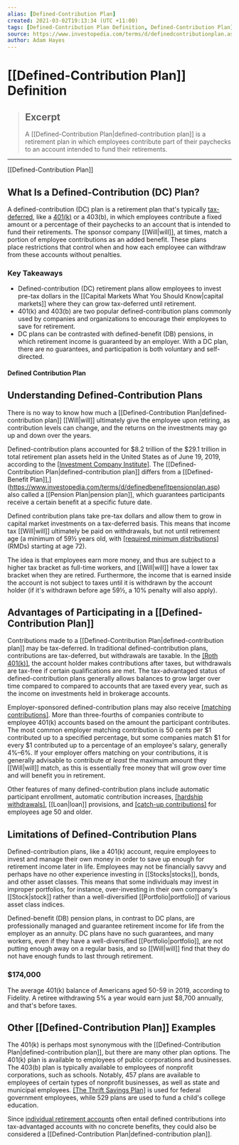 ```yaml
---
alias: [Defined-Contribution Plan]
created: 2021-03-02T19:13:34 (UTC +11:00)
tags: [Defined-Contribution Plan Definition, Defined-Contribution Plan]
source: https://www.investopedia.com/terms/d/definedcontributionplan.asp
author: Adam Hayes
---
```


# [[Defined-Contribution Plan]] Definition

> ## Excerpt
> A [[Defined-Contribution Plan|defined-contribution plan]] is a retirement plan in which employees contribute part of their paychecks to an account intended to fund their retirements.

---

[[Defined-Contribution Plan]]
## What Is a Defined-Contribution (DC) Plan?

A defined-contribution (DC) plan is a retirement plan that's typically [tax-deferred](https://www.investopedia.com/terms/t/taxdeferred.asp), like a [401(k)](https://www.investopedia.com/terms/1/401kplan.asp) or a 403(b), in which employees contribute a fixed amount or a percentage of their paychecks to an account that is intended to fund their retirements. The sponsor company [[Will|will]], at times, match a portion of employee contributions as an added benefit. These plans place restrictions that control when and how each employee can withdraw from these accounts without penalties.

### Key Takeaways

-   Defined-contribution (DC) retirement plans allow employees to invest pre-tax dollars in the [[Capital Markets What You Should Know|capital markets]] where they can grow tax-deferred until retirement.
-   401(k) and 403(b) are two popular defined-contribution plans commonly used by companies and organizations to encourage their employees to save for retirement.
-   DC plans can be contrasted with defined-benefit (DB) pensions, in which retirement income is guaranteed by an employer. With a DC plan, there are no guarantees, and participation is both voluntary and self-directed.

#### Defined Contribution Plan

## Understanding Defined-Contribution Plans

There is no way to know how much a [[Defined-Contribution Plan|defined-contribution plan]] [[Will|will]] ultimately give the employee upon retiring, as contribution levels can change, and the returns on the investments may go up and down over the years.

Defined-contribution plans accounted for $8.2 trillion of the $29.1 trillion in total retirement plan assets held in the United States as of June 19, 2019, according to the [[Investment Company Institute]](https://www.investopedia.com/terms/i/investmentcompanyinstitute.asp). The [[Defined-Contribution Plan|defined-contribution plan]] differs from a [[Defined-Benefit Plan]],](https://www.investopedia.com/terms/d/definedbenefitpensionplan.asp) also called a [[Pension Plan|pension plan]], which guarantees participants receive a certain benefit at a specific future date.

Defined contribution plans take pre-tax dollars and allow them to grow in capital market investments on a tax-deferred basis. This means that income tax [[Will|will]] ultimately be paid on withdrawals, but not until retirement age (a minimum of 59½ years old, with [[required minimum distributions]](https://www.investopedia.com/terms/r/requiredminimumdistribution.asp) (RMDs) starting at age 72).

The idea is that employees earn more money, and thus are subject to a higher tax bracket as full-time workers, and [[Will|will]] have a lower tax bracket when they are retired. Furthermore, the income that is earned inside the account is not subject to taxes until it is withdrawn by the account holder (if it's withdrawn before age 59½, a 10% penalty will also apply).

## Advantages of Participating in a [[Defined-Contribution Plan]]

Contributions made to a [[Defined-Contribution Plan|defined-contribution plan]] may be tax-deferred. In traditional defined-contribution plans, contributions are tax-deferred, but withdrawals are taxable. In the [[Roth 401(k)]](https://www.investopedia.com/terms/r/roth401k.asp), the account holder makes contributions after taxes, but withdrawals are tax-free if certain qualifications are met. The tax-advantaged status of defined-contribution plans generally allows balances to grow larger over time compared to compared to accounts that are taxed every year, such as the income on investments held in brokerage accounts.

Employer-sponsored defined-contribution plans may also receive [[matching contributions]](https://www.investopedia.com/terms/m/matchingcontribution.asp). More than three-fourths of companies contribute to employee 401(k) accounts based on the amount the participant contributes. The most common employer matching contribution is 50 cents per $1 contributed up to a specified percentage, but some companies match $1 for every $1 contributed up to a percentage of an employee's salary, generally 4%–6%. If your employer offers matching on your contributions, it is generally advisable to contribute _at least_ the maximum amount they [[Will|will]] match, as this is essentially free money that will grow over time and will benefit you in retirement.

Other features of many defined-contribution plans include automatic participant enrollment, automatic contribution increases, [[hardship withdrawals]](https://www.investopedia.com/terms/h/hardship_withdrawal.asp), [[Loan|loan]] provisions, and [[catch-up contributions]](https://www.investopedia.com/terms/c/catchupcontribution.asp) for employees age 50 and older.

## Limitations of Defined-Contribution Plans

Defined-contribution plans, like a 401(k) account, require employees to invest and manage their own money in order to save up enough for retirement income later in life. Employees may not be financially savvy and perhaps have no other experience investing in [[Stocks|stocks]], bonds, and other asset classes. This means that some individuals may invest in improper portfolios, for instance, over-investing in their own company's [[Stock|stock]] rather than a well-diversified [[Portfolio|portfolio]] of various asset class indices.

Defined-benefit (DB) pension plans, in contrast to DC plans, are professionally managed and guarantee retirement income for life from the employer as an annuity. DC plans have no such guarantees, and many workers, even if they have a well-diversified [[Portfolio|portfolio]], are not putting enough away on a regular basis, and so [[Will|will]] find that they do not have enough funds to last through retirement.

### $174,000

The average 401(k) balance of Americans aged 50-59 in 2019, according to Fidelity. A retiree withdrawing 5% a year would earn just $8,700 annually, and that's before taxes.

## Other [[Defined-Contribution Plan]] Examples

The 401(k) is perhaps most synonymous with the [[Defined-Contribution Plan|defined-contribution plan]], but there are many other plan options. The 401(k) plan is available to employees of public corporations and businesses. The 403(b) plan is typically available to employees of nonprofit corporations, such as schools. Notably, 457 plans are available to employees of certain types of nonprofit businesses, as well as state and municipal employees. [[The Thrift Savings Plan]](https://www.investopedia.com/terms/t/thrift_savings_plan.asp) is used for federal government employees, while 529 plans are used to fund a child's college education.

Since [individual retirement accounts](https://www.investopedia.com/terms/i/ira.asp) often entail defined contributions into tax-advantaged accounts with no concrete benefits, they could also be considered a [[Defined-Contribution Plan|defined-contribution plan]].

